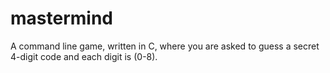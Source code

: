 # mastermind
A command line game, written in C, where you are asked to guess a secret 4-digit code and each digit is (0-8).
